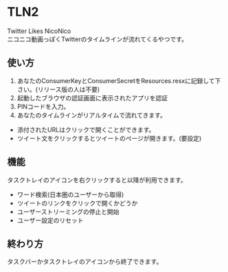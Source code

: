 # TLN2
Twitter Likes NicoNico  
ニコニコ動画っぽくTwitterのタイムラインが流れてくるやつです。

## 使い方
1. あなたのConsumerKeyとConsumerSecretをResources.resxに記録して下さい。(リリース版の人は不要)
1. 起動したブラウザの認証画面に表示されたアプリを認証
1. PINコードを入力。
1. あなたのタイムラインがリアルタイムで流れてきます。  

* 添付されたURLはクリックで開くことができます。  
* ツイート文をクリックするとツイートのページが開きます。(要設定)

## 機能
タスクトレイのアイコンを右クリックすると以降が利用できます。
* ワード検索(日本圏のユーザーから取得)
* ツイートのリンクをクリックで開くかどうか
* ユーザーストリーミングの停止と開始
* ユーザー設定のリセット

## 終わり方
タスクバーかタスクトレイのアイコンから終了できます。
